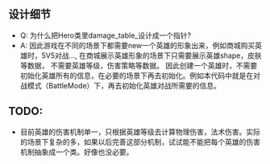 ## 设计细节
- Q: 为什么把Hero类里damage\_table\_设计成一个指针?
- A: 因此游戏在不同的场景下都需要new一个英雄的形象出来，例如商城购买英雄时，5V5对战..., 在商城展示英雄形象的场景下只需要展示英雄shape，皮肤等数据， 不需要英雄等级，伤害策略等数据。 因此创建一个英雄时，不需要初始化英雄所有的信息，在必要的场景下再去初始化。例如本代码中就是在对战模式（BattleMode）下，再去初始化英雄对战所需要的信息。


## TODO:
- 目前英雄的伤害机制单一，只根据英雄等级去计算物理伤害，法术伤害。实际的场景下复杂的多，如果以后完善这部分机制，试试能不能把每个英雄的伤害机制抽象成一个类。好像也没必要。

